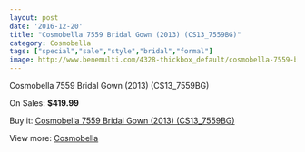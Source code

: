 ```yaml
---
layout: post
date: '2016-12-20'
title: "Cosmobella 7559 Bridal Gown (2013) (CS13_7559BG)"
category: Cosmobella
tags: ["special","sale","style","bridal","formal"]
image: http://www.benemulti.com/4328-thickbox_default/cosmobella-7559-bridal-gown-2013-cs137559bg.jpg
---
```

Cosmobella 7559 Bridal Gown (2013) (CS13_7559BG)

On Sales: **$419.99**
<a href="https://www.benemulti.com/en/cosmobella/1638-cosmobella-7559-bridal-gown-2013-cs137559bg.html"><amp-img layout="responsive" width="600" height="600" src="//www.benemulti.com/4328-thickbox_default/cosmobella-7559-bridal-gown-2013-cs137559bg.jpg" alt="Cosmobella 7559 Bridal Gown (2013) (CS13_7559BG) 0" /></a>
<a href="https://www.benemulti.com/en/cosmobella/1638-cosmobella-7559-bridal-gown-2013-cs137559bg.html"><amp-img layout="responsive" width="600" height="600" src="//www.benemulti.com/4330-thickbox_default/cosmobella-7559-bridal-gown-2013-cs137559bg.jpg" alt="Cosmobella 7559 Bridal Gown (2013) (CS13_7559BG) 1" /></a>
<a href="https://www.benemulti.com/en/cosmobella/1638-cosmobella-7559-bridal-gown-2013-cs137559bg.html"><amp-img layout="responsive" width="600" height="600" src="//www.benemulti.com/4329-thickbox_default/cosmobella-7559-bridal-gown-2013-cs137559bg.jpg" alt="Cosmobella 7559 Bridal Gown (2013) (CS13_7559BG) 2" /></a>

Buy it: [Cosmobella 7559 Bridal Gown (2013) (CS13_7559BG)](https://www.benemulti.com/en/cosmobella/1638-cosmobella-7559-bridal-gown-2013-cs137559bg.html "Cosmobella 7559 Bridal Gown (2013) (CS13_7559BG)")

View more: [Cosmobella](https://www.benemulti.com/en/20-cosmobella "Cosmobella")